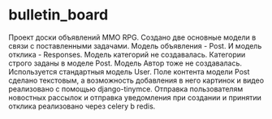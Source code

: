 # bulletin_board
Проект доски объявлений MMO RPG.
Создано две основные модели в связи с поставленными задачами.
Модель объявления - Post. И модель отклика - Responses.
Модель категорий не создавалась. Категории строго заданы в моделе Post. 
Модель Автор тоже не создавалась. Используется стандартныя модель User.
Поле контента модели Post сделано текстовым, а возможность добавления в него картинок и видео реализовано с помощью django-tinymce.
Отправка пользователям новостных рассылок и отправка уведомления при создании и принятии отклика реализовано через celery b redis.
